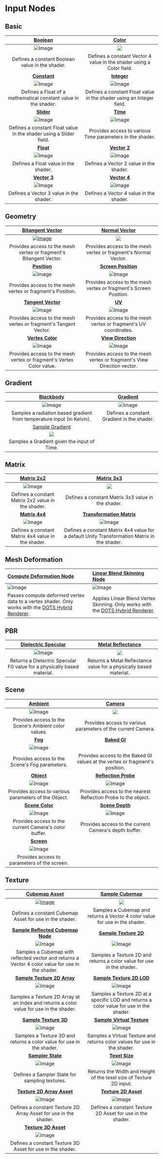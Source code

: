 # Input Nodes

## Basic

|[Boolean](Boolean-Node.md)|[Color](Color-Node.md)|
|:--------:|:------:|
|![Image](images/BooleanNodeThumb.png)|![](images/ColorNodeThumb.png)|
| Defines a constant Boolean value in the shader. | Defines a constant Vector 4 value in the shader using a Color field. |
|[**Constant**](Constant-Node.md)|[**Integer**](Integer-Node.md)|
|![Image](images/ConstantNodeThumb.png)|![Image](images/IntegerNodeThumb.png)|
|Defines a Float of a mathematical constant value in the shader.|Defines a constant Float value in the shader using an Integer field.|
|[**Slider**](Slider-Node.md)|[**Time**](Time-Node.md)|
|![Image](images/SliderNodeThumb.png)|![Image](images/TimeNodeThumb.png)|
|Defines a constant Float value in the shader using a Slider field.|Provides access to various Time parameters in the shader.|
|[**Float**](Float.md)|[**Vector 2**](Vector-2-Node.md)|
|![Image](images/Vector1NodeThumb.png)|![Image](images/Vector2NodeThumb.png)|
|Defines a Float value in the shader.|Defines a Vector 2 value in the shader.|
|[**Vector 3**](Vector-3-Node.md)|[**Vector 4**](Vector-4-Node.md)|
|![Image](images/Vector3NodeThumb.png)|![Image](images/Vector4NodeThumb.png)|
|Defines a Vector 3 value in the shader.|Defines a Vector 4 value in the shader.|

## Geometry

|[Bitangent Vector](Bitangent-Vector-Node.md)|[Normal Vector](Normal-Vector-Node.md)|
|:--------:|:------:|
|[![Image](images/BitangentVectorNodeThumb.png)](Combine-Node)|![](images/NormalVectorNodeThumb.png)|
| Provides access to the mesh vertex or fragment's Bitangent Vector. | Provides access to the mesh vertex or fragment's Normal Vector. |
|[**Position**](Position-Node.md)|[**Screen Position**](Screen-Position-Node.md)|
|![Image](images/PositionNodeThumb.png)|![Image](images/ScreenPositionNodeThumb.png)|
|Provides access to the mesh vertex or fragment's Position.|Provides access to the mesh vertex or fragment's Screen Position.|
|[**Tangent Vector**](Tangent-Vector-Node.md)|[**UV**](UV-Node.md)|
|![Image](images/TangentVectorNodeThumb.png)|![Image](images/UVNodeThumb.png)|
|Provides access to the mesh vertex or fragment's Tangent Vector.|Provides access to the mesh vertex or fragment's UV coordinates.|
|[**Vertex Color**](Vertex-Color-Node.md)|[**View Direction**](View-Direction-Node.md)|
|![Image](images/VertexColorNodeThumb.png)|![Image](images/ViewDirectionNodeThumb.png)|
|Provides access to the mesh vertex or fragment's Vertex Color value.|Provides access to the mesh vertex or fragment's View Direction vector.|

## Gradient

|[Blackbody](Blackbody-Node.md)|[Gradient](Gradient-Node.md)|
|:--------:|:------:|
|![Image](images/BlackbodyNodeThumb.png)|![Image](images/GradientNodeThumb.png)|
| Samples a radiation based gradient from temperature input (in Kelvin).  | Defines a constant Gradient in the shader. |
|[Sample Gradient](Sample-Gradient-Node.md)|
|![](images/SampleGradientNodeThumb.png)|
| Samples a Gradient given the input of Time. |

## Matrix

|[Matrix 2x2](Matrix-2x2-Node.md)|[Matrix 3x3](Matrix-3x3-Node.md)|
|:--------:|:------:|
|![Image](images/Matrix2x2NodeThumb.png)|![](images/Matrix3x3NodeThumb.png)|
| Defines a constant Matrix 2x2 value in the shader. | Defines a constant Matrix 3x3 value in the shader. |
|[**Matrix 4x4**](Matrix-4x4-Node.md)|[**Transformation Matrix**](Transformation-Matrix-Node.md)|
|![Image](images/Matrix4x4NodeThumb.png)|![Image](images/TransformationMatrixNodeThumb.png)|
|Defines a constant Matrix 4x4 value in the shader.|Defines a constant Matrix 4x4 value for a default Unity Transformation Matrix in the shader.|

## Mesh Deformation
| [Compute Deformation Node](Compute-Deformation-Node)         | [Linear Blend Skinning Node](Linear-Blend-Skinning-Node)     |
| :----------------------------------------------------------- | :----------------------------------------------------------- |
| ![Image](images/ComputeDeformationNodeThumb.png)             | ![Image](images/LinearBlendSkinningNodeThumb.png)            |
| Passes compute deformed vertex data to a vertex shader. Only works with the [DOTS Hybrid Renderer](https://docs.unity3d.com/Packages/com.unity.rendering.hybrid@latest/). | Applies Linear Blend Vertex Skinning. Only works with the [DOTS Hybrid Renderer](https://docs.unity3d.com/Packages/com.unity.rendering.hybrid@latest/). |

## PBR

|    [**Dielectric Specular**](Dielectric-Specular-Node.md)    |      [**Metal Reflectance**](Metal-Reflectance-Node.md)      |
| :----------------------------------------------------------: | :----------------------------------------------------------: |
|       ![Image](images/DielectricSpecularNodeThumb.png)       |          ![](images/MetalReflectanceNodeThumb.png)           |
| Returns a Dielectric Specular F0 value for a physically based material. | Returns a Metal Reflectance value for a physically based material. |


## Scene

|[Ambient](Ambient-Node.md)|[Camera](Camera-Node.md)|
|:--------:|:------:|
|![Image](images/AmbientNodeThumb.png)|![](images/CameraNodeThumb.png)|
| Provides access to the Scene's Ambient color values. | Provides access to various parameters of the current Camera. |
|[**Fog**](Fog-Node.md)|[**Baked GI**](Baked-GI-Node.md)|
|![Image](images/FogNodeThumb.png)||
|Provides access to the Scene's Fog parameters.|Provides access to the Baked GI values at the vertex or fragment's position.|
|[**Object**](Object-Node.md)|[**Reflection Probe**](Reflection-Probe-Node.md)|
|![Image](images/ObjectNodeThumb.png)|![Image](images/ReflectionProbeNodeThumb.png)|
|Provides access to various parameters of the Object.|Provides access to the nearest Reflection Probe to the object.|
|[**Scene Color**](Scene-Color-Node.md)|[**Scene Depth**](Scene-Depth-Node.md)|
|![Image](images/SceneColorNodeThumb.png)|![Image](images/SceneDepthNodeThumb.png)|
|Provides access to the current Camera's color buffer.|Provides access to the current Camera's depth buffer.|
|[**Screen**](Screen-Node.md)||
|![Image](images/ScreenNodeThumb.png)||
|Provides access to parameters of the screen.||

## Texture

|[**Cubemap Asset**](Cubemap-Asset-Node.md)|[**Sample Cubemap**](Sample-Cubemap-Node.md)|
|:--------:|:------:|
|[![Image](images/CubemapAssetNodeThumb.png)](Combine-Node)|![](images/SampleCubemapNodeThumb.png)|
| Defines a constant Cubemap Asset for use in the shader. | Samples a Cubemap and returns a Vector 4 color value for use in the shader. |
|[**Sample Reflected Cubemap Node**](Sample-Reflected-Cubemap-Node.md)|[**Sample Texture 2D**](Sample-Texture-2D-Node.md)|
|![Image](images/SampleReflectedCubemapThumb.png)|![Image](images/SampleTexture2DNodeThumb.png)|
|Samples a Cubemap with reflected vector and returns a Vector 4 color value for use in the shader.|Samples a Texture 2D and returns a color value for use in the shader.|
|[**Sample Texture 2D Array**](Sample-Texture-2D-Array-Node.md)|[**Sample Texture 2D LOD**](Sample-Texture-2D-LOD-Node.md)|
|![Image](images/SampleTexture2DArrayNodeThumb.png)|![Image](images/SampleTexture2DLODNodeThumb.png)|
|Samples a Texture 2D Array at an Index and returns a color value for use in the shader.|Samples a Texture 2D at a specific LOD and returns a color value for use in the shader.|
|[**Sample Texture 3D**](Sample-Texture-3D-Node.md)| [**Sample Virtual Texture**](Sample-Virtual-Texture-Node.md) |
|![Image](images/SampleTexture3DNodeThumb.png)| ![image](images/SampleVirtualTextureNodeThumb.png) |
|Samples a Texture 3D and returns a color value for use in the shader.| Samples a Virtual Texture and returns color values for use in the shader.|
|[**Sampler State**](Sampler-State-Node.md)|[**Texel Size**](Texel-Size-Node.md)|
|![Image](images/SamplerStateNodeThumb.png)|![Image](images/TexelSizeNodeThumb.png)|
|Defines a Sampler State for sampling textures.|Returns the Width and Height of the texel size of Texture 2D input.|
|[**Texture 2D Array Asset**](Texture-2D-Array-Asset-Node.md)|[**Texture 2D Asset**](Texture-2D-Asset-Node.md)|
|![Image](images/Texture2DArrayAssetNodeThumb.png)|![Image](images/Texture2DAssetNodeThumb.png)|
|Defines a constant Texture 2D Array Asset for use in the shader.|Defines a constant Texture 2D Asset for use in the shader.|
|[**Texture 3D Asset**](Texture-3D-Asset-Node.md)| |
|![Image](images/Texture3DAssetNodeThumb.png)| |
|Defines a constant Texture 3D Asset for use in the shader.| |
